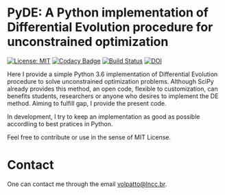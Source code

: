# PyDE: A Python implementation of Differential Evolution procedure for unconstrained optimization

[![License: MIT](https://img.shields.io/badge/License-MIT-yellow.svg)](https://opensource.org/licenses/MIT)
[![Codacy Badge](https://api.codacy.com/project/badge/Grade/b2498b2edece40bf96aac44b94a90092)](https://app.codacy.com/app/volpatto/pyde?utm_source=github.com&utm_medium=referral&utm_content=volpatto/pyde&utm_campaign=Badge_Grade_Settings)
[![Build Status](https://travis-ci.com/volpatto/pyde.svg?branch=master)](https://travis-ci.com/volpatto/pyde)
[![DOI](https://zenodo.org/badge/147149060.svg)](https://zenodo.org/badge/latestdoi/147149060)

Here I provide a simple Python 3.6 implementation of Differential Evolution procedure to solve unconstrained optimization problems.
Although SciPy already provides this method, an open code, flexible to customization, can benefits students, researchers or anyone who desires to implement the DE method. Aiming to fulfill gap, I provide the present code.

In development, I try to keep an implementation as good as possible accordling to best pratices in Python.

Feel free to contribute or use in the sense of MIT License.

# Contact

One can contact me through the email <volpatto@lncc.br>.

